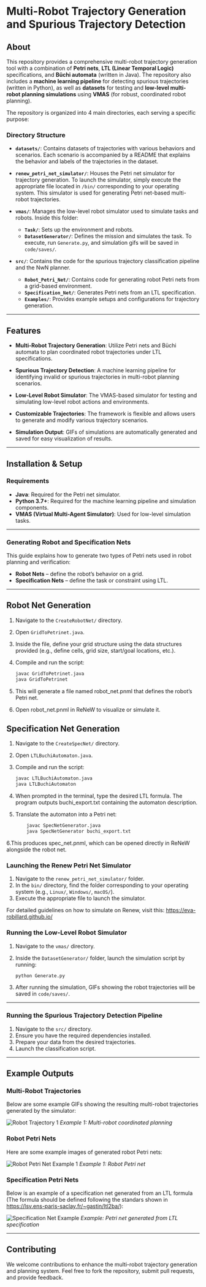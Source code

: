 # Multi-Robot Trajectory Generation and Spurious Trajectory Detection

## About

This repository provides a comprehensive multi-robot trajectory generation tool with a combination of **Petri nets**, **LTL (Linear Temporal Logic)** specifications, and **Büchi automata** (written in Java). The repository also includes a **machine learning pipeline** for detecting spurious trajectories (written in Python), as well as **datasets** for testing and **low-level multi-robot planning simulations** using **VMAS** (for robust, coordinated robot planning).

The repository is organized into 4 main directories, each serving a specific purpose:

### Directory Structure

- **`datasets/`**: Contains datasets of trajectories with various behaviors and scenarios. Each scenario is accompanied by a README that explains the behavior and labels of the trajectories in the dataset.

- **`renew_petri_net_simulator/`**: Houses the Petri net simulator for trajectory generation. To launch the simulator, simply execute the appropriate file located in `/bin/` corresponding to your operating system. This simulator is used for generating Petri net-based multi-robot trajectories.

- **`vmas/`**: Manages the low-level robot simulator used to simulate tasks and robots. Inside this folder:
    - **`Task/`**: Sets up the environment and robots.
    - **`DatasetGenerator/`**: Defines the mission and simulates the task.
    To execute, run `Generate.py`, and simulation gifs will be saved in `code/saves/`.

- **`src/`**: Contains the code for the spurious trajectory classification pipeline and the NwN planner.
    - **`Robot_Petri_Net/`**: Contains code for generating robot Petri nets from a grid-based environment.
    - **`Specification_Net/`**: Generates Petri nets from an LTL specification.
    - **`Examples/`**: Provides example setups and configurations for trajectory generation.

---

## Features

- **Multi-Robot Trajectory Generation**: Utilize Petri nets and Büchi automata to plan coordinated robot trajectories under LTL specifications.
  
- **Spurious Trajectory Detection**: A machine learning pipeline for identifying invalid or spurious trajectories in multi-robot planning scenarios.

- **Low-Level Robot Simulator**: The VMAS-based simulator for testing and simulating low-level robot actions and environments.

- **Customizable Trajectories**: The framework is flexible and allows users to generate and modify various trajectory scenarios.

- **Simulation Output**: GIFs of simulations are automatically generated and saved for easy visualization of results.

---

## Installation & Setup

### Requirements

- **Java**: Required for the Petri net simulator.
- **Python 3.7+**: Required for the machine learning pipeline and simulation components.
- **VMAS (Virtual Multi-Agent Simulator)**: Used for low-level simulation tasks.

---

### Generating Robot and Specification Nets

This guide explains how to generate two types of Petri nets used in robot planning and verification:

- **Robot Nets** – define the robot’s behavior on a grid.
- **Specification Nets** – define the task or constraint using LTL.

---

## Robot Net Generation

1. Navigate to the `CreateRobotNet/` directory.

2. Open `GridToPetrinet.java`.

3. Inside the file, define your grid structure using the data structures provided (e.g., define cells, grid size, start/goal locations, etc.).

4. Compile and run the script:

   ```bash
   javac GridToPetrinet.java
   java GridToPetrinet
   ```
   
5. This will generate a file named robot_net.pnml that defines the robot’s Petri net.

6. Open robot_net.pnml in ReNeW to visualize or simulate it.

## Specification Net Generation

1. Navigate to the `CreateSpecNet/` directory.

2. Open `LTLBuchiAutomaton.java`.

3. Compile and run the script:

   ```bash
   javac LTLBuchiAutomaton.java
   java LTLBuchiAutomaton
   ```
   
4. When prompted in the terminal, type the desired LTL formula.  The program outputs buchi_export.txt containing the automaton description.

5. Translate the automaton into a Petri net:

   ```bash
       javac SpecNetGenerator.java
       java SpecNetGenerator buchi_export.txt
   ```

6.This produces spec_net.pnml, which can be opened directly in ReNeW alongside the robot net.

### Launching the Renew Petri Net Simulator

1. Navigate to the `renew_petri_net_simulator/` folder.
2. In the `bin/` directory, find the folder corresponding to your operating system (e.g., `Linux/`, `Windows/`, `macOS/`).
3. Execute the appropriate file to launch the simulator.

For detailed guidelines on how to simulate on Renew, visit this: https://eva-robillard.github.io/

### Running the Low-Level Robot Simulator

1. Navigate to the `vmas/` directory.
2. Inside the `DatasetGenerator/` folder, launch the simulation script by running:

    ```bash
    python Generate.py
    ```

3. After running the simulation, GIFs showing the robot trajectories will be saved in `code/saves/`.

---

### Running the Spurious Trajectory Detection Pipeline

1. Navigate to the `src/` directory.
2. Ensure you have the required dependencies installed.
3. Prepare your data from the desired trajectories.
4. Launch the classification script.

---

## Example Outputs

### Multi-Robot Trajectories

Below are some example GIFs showing the resulting multi-robot trajectories generated by the simulator:

![Robot Trajectory 1](vmas(Low-LevelSimulator)/code/saves/datasets/mall_VMAS/4_400/qualitative/0.gif)
*Example 1: Multi-robot coordinated planning*

### Robot Petri Nets

Here are some example images of generated robot Petri nets:

![Robot Petri Net Example 1](src/NwN/Environments/ShoppingMall/SM.png)
*Example 1: Robot Petri net*


### Specification Petri Nets

Below is an example of a specification net generated from an LTL formula (The formula should be defined following the standars shown in https://lsv.ens-paris-saclay.fr/~gastin/ltl2ba/):

![Specification Net Example](src/NwN/Environments/ShoppingMall/SN.png)
*Example: Petri net generated from LTL specification*

---


## Contributing

We welcome contributions to enhance the multi-robot trajectory generation and planning system. Feel free to fork the repository, submit pull requests, and provide feedback.
